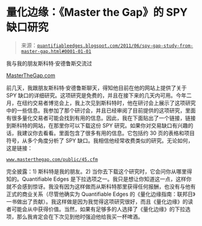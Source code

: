 <!--yml

category: 未分类

date: 2024-05-18 08:57:36

-->

# 量化边缘：《Master the Gap》的 SPY 缺口研究

> 来源：[`quantifiableedges.blogspot.com/2011/06/spy-gap-study-from-master-gap.html#0001-01-01`](http://quantifiableedges.blogspot.com/2011/06/spy-gap-study-from-master-gap.html#0001-01-01)

我与我的朋友斯科特·安德鲁斯交流过

[MasterTheGap.com](http://www.masterthegap.com/)

前几天，我跟朋友斯科特·安德鲁斯聊天，得知他目前在他的网站上提供了关于 SPY 缺口的详细研究。这项研究是免费的，并且在接下来的几天内可用。今年二月，在纽约交易者博览会上，我上次见到斯科特时，他在研讨会上展示了这项研究中的一些信息。我参加了那个研讨会，并且已经审阅了目前提供的这项研究，里面有很多量化交易者可能会找到有用的信息。因此，我在下面贴出了一个链接，链接到斯科特的网站，在那里你可以下载这份 SPY 研究。如果你对交易缺口有兴趣的话，我建议你去看看。里面包含了很多有用的信息。它包括约 30 页的表格和项目符号，从多个角度分析了 SPY 缺口。我相信他经常收费类似的研究。无论如何，这是链接：

[`www.masterthegap.com/public/45.cfm`](http://www.masterthegap.com/public/45.cfm)

完全披露：1) 斯科特是我的朋友。2) 当你去下载这个研究时，它会问你从哪里得知的。Quantifiable Edges 是下拉选项之一。我只是想让你知道这一点，这样你就不会感到惊讶。我没有因为这样做而从斯科特那里获得任何报酬，也没有与他有正式的商业关系（尽管他确实为 Quantifiable Edges 的《量化边缘指南：联邦日》一书做出了贡献）。我这样做是因为我觉得这项研究很好，而且《量化边缘》的读者可能会从中获得价值。当然，如果有足够多的人选择了《量化边缘》的下拉选项，那么我肯定会在下次见到他时强迫他给我买一杯啤酒。
